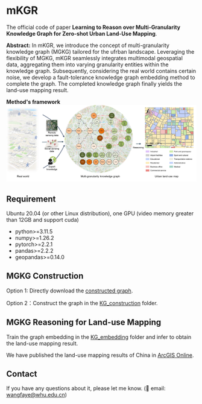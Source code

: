 # mKGR

The official code of paper **Learning to Reason over Multi-Granularity Knowledge Graph for Zero-shot Urban Land-Use Mapping**.

**Abstract:** In mKGR, we introduce the concept of multi-granularity knowledge graph (MGKG) tailored for the ufrban landscape. Leveraging the flexibility of MGKG, mKGR seamlessly integrates multimodal geospatial data, aggregating them into varying granularity entities within the knowledge graph. Subsequently, considering the real world contains certain noise, we develop a fault-tolerance knowledge graph embedding method to complete the graph. The completed knowledge graph finally yields the land-use mapping result.

**Method's framework**
![framework](./images/framework.jpg)

## Requirement
Ubuntu 20.04 (or other Linux distribution), one GPU (video memory greater than 12GB and support cuda)
* python>=3.11.5
* numpy>=1.26.2
* pytorch>=2.2.1
* pandas>=2.2.2
* geopandas>=0.14.0

## MGKG Construction

Option 1: Directly download the [constructed graph](https://zenodo.org/records/11311869?preview=1).

Option 2：Construct the graph in the [KG_construction](./KG_construction/) folder.

## MGKG Reasoning for Land-use Mapping

Train the graph embedding in the [KG_embedding](./KG_embedding/) folder and infer to obtain the land-use mapping result. 

We have published the land-use mapping results of China in [ArcGIS Online](https://www.geosceneonline.cn/geoscene/apps/mapviewer/index.html?webmap=ad747de4b4ad4b558141c638e23960ca).

## Contact
If you have any questions about it, please let me know. (📧 email: wangfaye@whu.edu.cn)